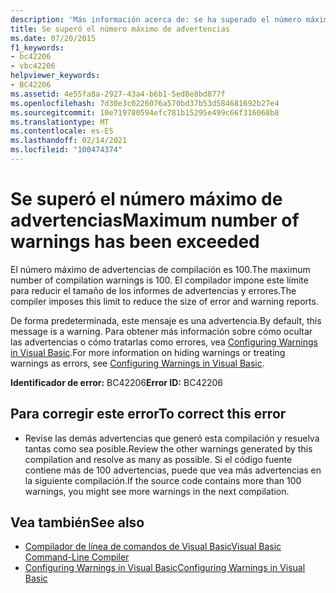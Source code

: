 ```yaml
---
description: 'Más información acerca de: se ha superado el número máximo de advertencias'
title: Se superó el número máximo de advertencias
ms.date: 07/20/2015
f1_keywords:
- bc42206
- vbc42206
helpviewer_keywords:
- BC42206
ms.assetid: 4e55fa8a-2927-43a4-b6b1-5ed8e8bd877f
ms.openlocfilehash: 7d30e3c0226076a570bd37b53d584681692b27e4
ms.sourcegitcommit: 10e719780594efc781b15295e499c66f316068b8
ms.translationtype: MT
ms.contentlocale: es-ES
ms.lasthandoff: 02/14/2021
ms.locfileid: "100474374"
---
```

# <a name="maximum-number-of-warnings-has-been-exceeded"></a><span data-ttu-id="5a421-103">Se superó el número máximo de advertencias</span><span class="sxs-lookup"><span data-stu-id="5a421-103">Maximum number of warnings has been exceeded</span></span>

<span data-ttu-id="5a421-104">El número máximo de advertencias de compilación es 100.</span><span class="sxs-lookup"><span data-stu-id="5a421-104">The maximum number of compilation warnings is 100.</span></span> <span data-ttu-id="5a421-105">El compilador impone este límite para reducir el tamaño de los informes de advertencias y errores.</span><span class="sxs-lookup"><span data-stu-id="5a421-105">The compiler imposes this limit to reduce the size of error and warning reports.</span></span>  
  
 <span data-ttu-id="5a421-106">De forma predeterminada, este mensaje es una advertencia.</span><span class="sxs-lookup"><span data-stu-id="5a421-106">By default, this message is a warning.</span></span> <span data-ttu-id="5a421-107">Para obtener más información sobre cómo ocultar las advertencias o cómo tratarlas como errores, vea [Configuring Warnings in Visual Basic](/visualstudio/ide/configuring-warnings-in-visual-basic).</span><span class="sxs-lookup"><span data-stu-id="5a421-107">For more information on hiding warnings or treating warnings as errors, see [Configuring Warnings in Visual Basic](/visualstudio/ide/configuring-warnings-in-visual-basic).</span></span>  
  
 <span data-ttu-id="5a421-108">**Identificador de error:** BC42206</span><span class="sxs-lookup"><span data-stu-id="5a421-108">**Error ID:** BC42206</span></span>  
  
## <a name="to-correct-this-error"></a><span data-ttu-id="5a421-109">Para corregir este error</span><span class="sxs-lookup"><span data-stu-id="5a421-109">To correct this error</span></span>  
  
- <span data-ttu-id="5a421-110">Revise las demás advertencias que generó esta compilación y resuelva tantas como sea posible.</span><span class="sxs-lookup"><span data-stu-id="5a421-110">Review the other warnings generated by this compilation and resolve as many as possible.</span></span> <span data-ttu-id="5a421-111">Si el código fuente contiene más de 100 advertencias, puede que vea más advertencias en la siguiente compilación.</span><span class="sxs-lookup"><span data-stu-id="5a421-111">If the source code contains more than 100 warnings, you might see more warnings in the next compilation.</span></span>  
  
## <a name="see-also"></a><span data-ttu-id="5a421-112">Vea también</span><span class="sxs-lookup"><span data-stu-id="5a421-112">See also</span></span>

- [<span data-ttu-id="5a421-113">Compilador de línea de comandos de Visual Basic</span><span class="sxs-lookup"><span data-stu-id="5a421-113">Visual Basic Command-Line Compiler</span></span>](../reference/command-line-compiler/index.md)
- [<span data-ttu-id="5a421-114">Configuring Warnings in Visual Basic</span><span class="sxs-lookup"><span data-stu-id="5a421-114">Configuring Warnings in Visual Basic</span></span>](/visualstudio/ide/configuring-warnings-in-visual-basic)

